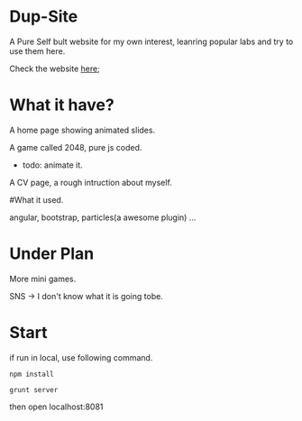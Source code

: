 # Dup-Site

A Pure Self bult website for my own interest, leanring popular labs and try to use them here.

Check the website [here](http://sherryxueyingli.github.io/dup-site/);

# What it have?
A home page showing animated slides.

A game called 2048, pure js coded. 
*   todo: animate it.

A CV page, a rough intruction about myself.

#What it used.

angular, bootstrap, particles(a awesome plugin) ...

# Under Plan

More mini games.

SNS -> I don't know what it is going tobe.

# Start 

if run in local, use following command.

    npm install

    grunt server

then open localhost:8081
